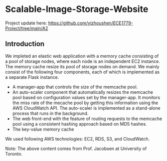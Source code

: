 # Scalable-Image-Storage-Website
Project update here:
https://github.com/yizhoushen/ECE1779-Project/tree/main/A2

## Introduction

We impleted an elastic web application with a memory cache consisting of a pool of storage nodes, where each node is an independent EC2 instance. The memory cache resize its pool of storage nodes on demand. We mainly consist of the following four components, each of which is implemented as a separate Flask instance.

* A manager-app that controls the size of the memcache pool. 
* An auto-scaler component that automatically resizes the memcache pool based on configuration values set by the manager-app. It monitors the miss rate of the mecache pool by getting this information using the AWS CloudWatch API. The auto-scaler is implemented as a stand-alone process that runs in the background. 
* The web front-end with the feature of routing requests to the memcache pool using a consistent hashing approach based on MD5 hashes. 
* The key-value memory cache

We used following AWS technologies: EC2, RDS, S3, and CloudWatch. 

Note: The above content comes from Prof. Jacobsen at University of Toronto.

